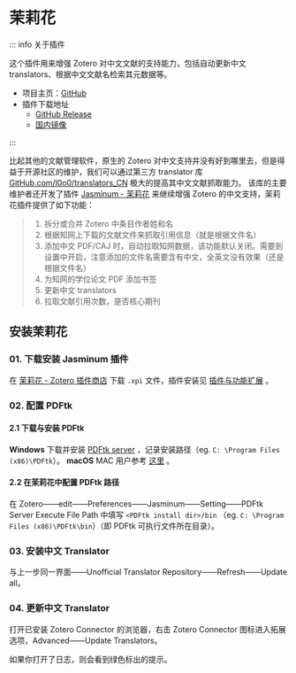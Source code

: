 # 茉莉花

::: info 关于插件

这个插件用来增强 Zotero 对中文文献的支持能力，包括自动更新中文 translators、根据中文文献名检索其元数据等。

- 项目主页：[GitHub](https://github.com/l0o0/jasminum)
- 插件下载地址
  - [GitHub Release](https://github.com/l0o0/jasminum/releases)
  - [国内镜像](https://zotero-chinese.com/plugins/#search=jasminum)

:::

比起其他的文献管理软件，原生的 Zotero 对中文支持并没有好到哪里去，但是得益于开源社区的维护，我们可以通过第三方 translator 库 [GitHub.com/l0o0/translators_CN](https://github.com/l0o0/translators_CN) 极大的提高其中文文献抓取能力。
该库的主要维护者还开发了插件 [Jasminum - 茉莉花](https://github.com/l0o0/jasminum) 来继续增强 Zotero 的中文支持，茉莉花插件提供了如下功能：

> 1. 拆分或合并 Zotero 中条目作者姓和名
> 2. 根据知网上下载的文献文件来抓取引用信息（就是根据文件名）
> 3. 添加中文 PDF/CAJ 时，自动拉取知网数据，该功能默认关闭。需要到设置中开启，注意添加的文件名需要含有中文，全英文没有效果（还是根据文件名）
> 4. 为知网的学位论文 PDF 添加书签
> 5. 更新中文 translators
> 6. 拉取文献引用次数，是否核心期刊

## 安装茉莉花

### 01. 下载安装 Jasminum 插件

在 [茉莉花 - Zotero 插件商店](https://zotero-chinese.com/plugins/#search=jasminum) 下载 `.xpi` 文件，插件安装见 [插件与功能扩展](./about-plugin.md) 。

### 02. 配置 PDFtk

#### 2.1 下载与安装 PDFtk

**Windows**
下载并安装 [PDFtk server](https://www.pdflabs.com/tools/pdftk-server/) ，记录安装路径（eg. `C: \Program Files (x86)\PDFtk`）。
**macOS**
MAC 用户参考 [这里](https://github.com/l0o0/jasminum#%E5%A6%82%E4%BD%95%E4%BD%BF%E7%94%A8) 。

#### 2.2 在茉莉花中配置 PDFtk 路径

在 Zotero——edit——Preferences——Jasminum——Setting——PDFtk Server Execute File Path 中填写 `<PDFtk install dir>/bin` （eg. `C: \Program Files (x86)\PDFtk\bin`）（即 PDFtk 可执行文件所在目录）。

### 03. 安装中文 Translator

与上一步同一界面——Unofficial Translator Repository——Refresh——Update all。

### 04. 更新中文 Translator

打开已安装 Zotero Connector 的浏览器，右击 Zotero Connector 图标进入拓展选项，Advanced——Update Translators。

如果你打开了日志，则会看到绿色标出的提示。

